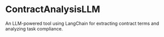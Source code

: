 # ContractAnalysisLLM
An LLM-powered tool using LangChain for extracting contract terms and analyzing task compliance.
